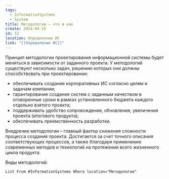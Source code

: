 ```yaml
---
tags:
  - InformationSystems
  - System
title: Методологии – что и как
create: 2024-04-15
id: 12
location: Определение ИС
link: "[[Определение ИС]]"
---
```

Принцип методологии проектирования информационной системы будет меняться в зависимости от заданного проекта. У методологий существуют несколько задач, решению которых они должны способствовать при проектировании:

- обеспечивать создание корпоративных ИС согласно целям и задачам компании;
- гарантирование создание систем с заданным качеством в оговоренные сроки в рамках установленного бюджета каждого отдельно взятого проекта;
- поддерживать удобство сопровождения, обновления, увеличения проекта (итогового продукта);
- обеспечивать преемственность разработки.

Внедрение методологии – главный фактор снижения сложности процесса создания проекта. Достигается за счет точного описания соответствующих процессов, а также благодаря применению современных методов и технологий на протяжении всего жизненного цикла продукта.

Виды методологий:
```dataview
List From #InformationSystems Where location="Методологии"
```

